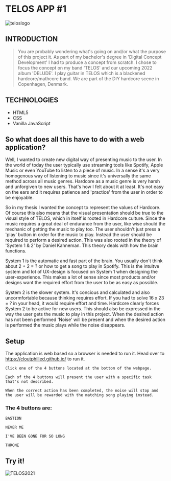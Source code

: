 # TELOS APP #1

![teloslogo](Teloslogo.png)

## INTRODUCTION              
>You are probably wondering what's going on and/or what the purpose of this project it. 
>As part of my bachelor's degree in 'Digital Concept Development' I had to produce a concept from scratch.
>I chose to focus the concept on my band 'TELOS' and our upcoming 2022 album 'DELUDE'.
>I play guitar in TELOS which is a blackened hardcore/mathcore band. We are part of the DIY hardcore scene in Copenhagen, Denmark.

## TECHNOLOGIES
- HTML5
- CSS
- Vanilla JavaScript

## So what does all this have to do with a web application?
           
Well, I wanted to create new digital way of presenting music to the user.
In the world of today the user typically use streaming tools like Spotify, Apple Music or even YouTube to listen to a piece of music. In a sense it's a very homogenous way of listening to music since it's universally the same method across all music genres. Hardcore as a music genre is very harsh and unforgiven to new users. That's how I felt about it at least. It's not easy on the ears and it requires patience and 'practice' from the user in order to be enjoyable.
            
So in my thesis I wanted the concept to represent the values of Hardcore. Of course this also means that the visual presentation should be true to the visual style of TELOS, which in itself is rooted in Hardcore culture. Since the music requires a great deal of endurance from the user, like wise should the mechanic of getting the music to play too. The user shouldn't just press a 'play' button in order for the music to play. Instead the user should be required to perform a desired action. This was also rooted in the theory of 'System 1 & 2' by Daniel Kahneman. This theory deals with how the brain functions.
            
System 1 is the automatic and fast part of the brain. You usually don't think about 2 + 2 = ? or how to get a song to play in Spotify. This is the intuitve system and lot of UX-design is focused on System 1 when designing the user-experience. This makes a lot of sense since most products and/or designs want the required effort from the user to be as easy as possible.

System 2 is the slower system. It's concious and calculated and also uncormfortable because thinking requires effort. If you had to solve 16 x 23 = ? in your head, it would require effort and time. Hardcore clearly forces System 2 to be active for new users. This should also be expressed in the way the user gets the music to play in this project. When the desired action has not been performed 'Noise' will be present and when the desired action is performed the music plays while the noise disappears.

## Setup
The application is web based so a browser is needed to run it. Head over to https://cloutphilled.github.io/ to run it.

```
Click one of the 4 buttons located at the bottom of the webpage.
```

```
Each of the 4 buttons will present the user with a specific task that's not described.
```

```
When the correct action has been completed, the noise will stop and the user will be rewarded with the matching song playing instead.
```

### The 4 buttons are:
```
BASTION
```

```
NEVER ME
```

```
I'VE BEEN GONE FOR SO LONG
```

```
THRONE
```

## Try it!
            
![TELOS2021](TELOS2021.jpeg)